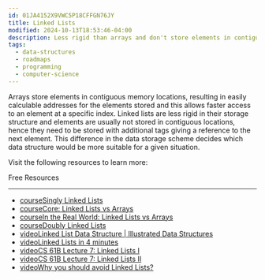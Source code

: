 ```yaml
---
id: 01JA4152X9VWC5P18CFFGN76JY
title: Linked Lists
modified: 2024-10-13T18:53:46-04:00
description: Less rigid than arrays and don't store elements in contiguous locations
tags:
  - data-structures
  - roadmaps
  - programming
  - computer-science
---
```

Arrays store elements in contiguous memory locations, resulting in easily calculable addresses for the elements stored and this allows faster access to an element at a specific index. Linked lists are less rigid in their storage structure and elements are usually not stored in contiguous locations, hence they need to be stored with additional tags giving a reference to the next element. This difference in the data storage scheme decides which data structure would be more suitable for a given situation.

Visit the following resources to learn more:

Free Resources

---

- [courseSingly Linked Lists](https://www.coursera.org/lecture/data-structures/singly-linked-lists-kHhgK)
- [courseCore: Linked Lists vs Arrays](https://www.coursera.org/lecture/data-structures-optimizing-performance/core-linked-lists-vs-arrays-rjBs9)
- [courseIn the Real World: Linked Lists vs Arrays](https://www.coursera.org/lecture/data-structures-optimizing-performance/in-the-real-world-lists-vs-arrays-QUaUd)
- [courseDoubly Linked Lists](https://www.coursera.org/lecture/data-structures/doubly-linked-lists-jpGKD)
- [videoLinked List Data Structure | Illustrated Data Structures](https://www.youtube.com/watch?v=odW9FU8jPRQ)
- [videoLinked Lists in 4 minutes](https://www.youtube.com/watch?v=F8AbOfQwl1c)
- [videoCS 61B Lecture 7: Linked Lists I](https://archive.org/details/ucberkeley_webcast_htzJdKoEmO0)
- [videoCS 61B Lecture 7: Linked Lists II](https://archive.org/details/ucberkeley_webcast_-c4I3gFYe3w)
- [videoWhy you should avoid Linked Lists?](https://www.youtube.com/watch?v=YQs6IC-vgmo)